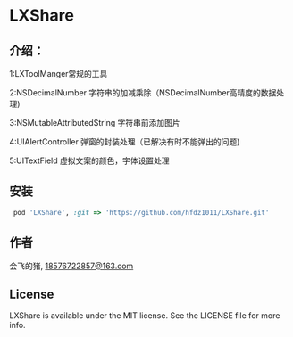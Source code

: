 # LXShare


## 介绍：

1:LXToolManger常规的工具


2:NSDecimalNumber 字符串的加减乘除（NSDecimalNumber高精度的数据处理)


3:NSMutableAttributedString 字符串前添加图片


4:UIAlertController 弹窗的封装处理（已解决有时不能弹出的问题)


5:UITextField 虚拟文案的颜色，字体设置处理


## 安装



```ruby
 pod 'LXShare', :git => 'https://github.com/hfdz1011/LXShare.git'
```

## 作者

会飞的猪, 18576722857@163.com

## License

LXShare is available under the MIT license. See the LICENSE file for more info.
